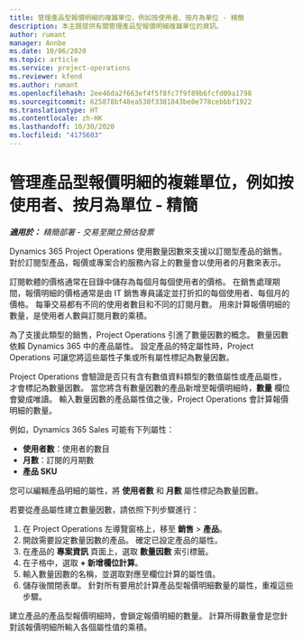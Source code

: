```yaml
---
title: 管理產品型報價明細的複雜單位，例如按使用者、按月為單位 - 精簡
description: 本主題提供有關管理產品型報價明細複雜單位的資訊。
author: rumant
manager: Annbe
ms.date: 10/06/2020
ms.topic: article
ms.service: project-operations
ms.reviewer: kfend
ms.author: rumant
ms.openlocfilehash: 2ee46da2f663ef4f5f8fc7f9f89b6fcfd09a1798
ms.sourcegitcommit: 625878bf48ea530f3381843be0e778cebbbf1922
ms.translationtype: HT
ms.contentlocale: zh-HK
ms.lasthandoff: 10/30/2020
ms.locfileid: "4175603"
---
```

# <a name="managing-complex-units-such-as-per-user-per-month-for-product-based-quote-lines---lite"></a>管理產品型報價明細的複雜單位，例如按使用者、按月為單位 - 精簡

_**適用於：** 精簡部署 - 交易至開立預估發票_

Dynamics 365 Project Operations 使用數量因數來支援以訂閱型產品的銷售。 對於訂閱型產品，報價或專案合約服務內容上的數量會以使用者的月數來表示。

訂閱軟體的價格通常在目錄中儲存為每個月每個使用者的價格。 在銷售處理期間，報價明細的價格通常是由 IT 銷售專員議定並打折扣的每個使用者、每個月的價格。 每筆交易都有不同的使用者數目和不同的訂閱月數。 用來計算報價明細的數量，是使用者人數與訂閱月數的乘積。

為了支援此類型的銷售，Project Operations 引進了數量因數的概念。 數量因數依賴 Dynamics 365 中的產品屬性。 設定產品的特定屬性時，Project Operations 可讓您將這些屬性子集或所有屬性標記為數量因數。

Project Operations 會驗證是否只有含有數值資料類型的數值屬性或產品屬性，才會標記為數量因數。 當您將含有數量因數的產品新增至報價明細時，**數量** 欄位會變成唯讀。 輸入數量因數的產品屬性值之後，Project Operations 會計算報價明細的數量。

例如，Dynamics 365 Sales 可能有下列屬性：

- **使用者數**：使用者的數目
- **月數**：訂閱的月期數
- **產品 SKU**

您可以編輯產品明細的屬性，將 **使用者數** 和 **月數** 屬性標記為數量因數。

若要從產品屬性建立數量因數，請依照下列步驟進行：

1. 在 Project Operations 左導覽窗格上，移至 **銷售** > **產品**。
2. 開啟需要設定數量因數的產品。 確定已設定產品的屬性。
3. 在產品的 **專案資訊** 頁面上，選取 **數量因數** 索引標籤。
4. 在子格中，選取 **+ 新增欄位計算**。
5. 輸入數量因數的名稱，並選取對應至欄位計算的屬性值。
6. 儲存後關閉表單。 針對所有要用於計算產品型報價明細數量的屬性，重複這些步驟。

建立產品的產品型報價明細時，會鎖定報價明細的數量。 計算所得數量會是您針對該報價明細所輸入各個屬性值的乘積。
